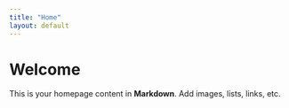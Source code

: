 ```yaml
---
title: "Home"
layout: default
---
```


# Welcome
This is your homepage content in **Markdown**. Add images, lists, links, etc.
